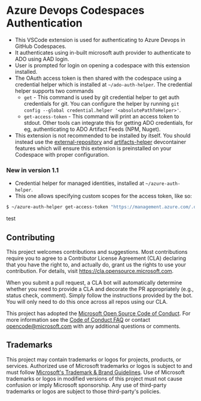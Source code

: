 # Azure Devops Codespaces Authentication

- This VSCode extension is used for authenticating to Azure Devops in GitHub Codespaces.
- It authenticates using in-built microsoft auth provider to authenticate to ADO using AAD login.
- User is prompted for login on opening a codespace with this extension installed.
- The OAuth access token is then shared with the codespace using a credential helper which is installed at `~/ado-auth-helper`. The credential helper supports two commands
  - `get` - This command is used by git credential helper to get auth credentials for git. You can configure the helper by running `git config --global credential.helper '<absolutePathToHelper>'`.
  - `get-access-token` - This command will print an access token to stdout. Other tools can integrate this for getting ADO credentials, for eg, authenticating to ADO Artifact Feeds (NPM, Nuget). 
- This extension is not recommended to be installed by itself. You should instead use the [external-repository](https://github.com/microsoft/codespace-features/tree/main/src/external-repository) and [artifacts-helper](https://github.com/microsoft/codespace-features/tree/main/src/artifacts-helper) devcontainer features which will ensure this extension is preinstalled on your Codespace with proper configuration.

### New in version 1.1
- Credential helper for managed identities, installed at `~/azure-auth-helper`.
- This one allows specifying custom scopes for the access token, like so:
```bash
$ ~/azure-auth-helper get-access-token "https://management.azure.com/.default"
```
test

## Contributing

This project welcomes contributions and suggestions.  Most contributions require you to agree to a
Contributor License Agreement (CLA) declaring that you have the right to, and actually do, grant us
the rights to use your contribution. For details, visit https://cla.opensource.microsoft.com.

When you submit a pull request, a CLA bot will automatically determine whether you need to provide
a CLA and decorate the PR appropriately (e.g., status check, comment). Simply follow the instructions
provided by the bot. You will only need to do this once across all repos using our CLA.

This project has adopted the [Microsoft Open Source Code of Conduct](https://opensource.microsoft.com/codeofconduct/).
For more information see the [Code of Conduct FAQ](https://opensource.microsoft.com/codeofconduct/faq/) or
contact [opencode@microsoft.com](mailto:opencode@microsoft.com) with any additional questions or comments.

## Trademarks

This project may contain trademarks or logos for projects, products, or services. Authorized use of Microsoft 
trademarks or logos is subject to and must follow 
[Microsoft's Trademark & Brand Guidelines](https://www.microsoft.com/en-us/legal/intellectualproperty/trademarks/usage/general).
Use of Microsoft trademarks or logos in modified versions of this project must not cause confusion or imply Microsoft sponsorship.
Any use of third-party trademarks or logos are subject to those third-party's policies.
